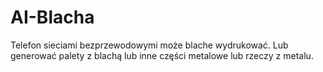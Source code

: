 # AI-Blacha
Telefon sieciami bezprzewodowymi może blache wydrukować. Lub generować palety z blachą lub inne części metalowe lub rzeczy z metalu.
